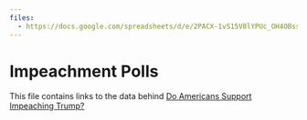 ```yaml
---
files:
  - https://docs.google.com/spreadsheets/d/e/2PACX-1vS15V8lYPUc_OH4OBss6d8NPGRnCH1lAlBBY4FYWcK6cm6iVM8dXE_4KMFOUybRe-cVvDg7ap46FPig/pub?gid=39569490&single=true&output=csv&/impeachment-polls.csv
---
```


# Impeachment Polls

This file contains links to the data behind [Do Americans Support Impeaching Trump?](https://fivethirtyeight.com/features/do-americans-support-impeaching-president-trump/)
